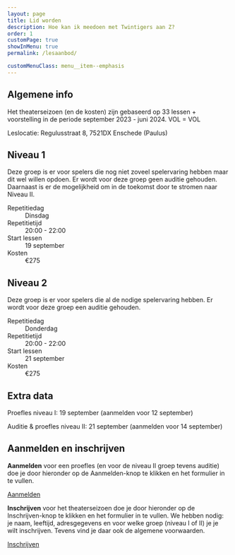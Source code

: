 ```yaml
---
layout: page
title: Lid worden
description: Hoe kan ik meedoen met Twintigers aan Z?
order: 1
customPage: true
showInMenu: true
permalink: /lesaanbod/

customMenuClass: menu__item--emphasis
---
```


## Algemene info

Het theaterseizoen (en de kosten) zijn gebaseerd op 33 lessen + voorstelling in de periode september 2023 - juni 2024. VOL = VOL

Leslocatie: Regulusstraat 8, 7521DX Enschede (Paulus)

## Niveau 1

Deze groep is er voor spelers die nog niet zoveel spelervaring hebben maar dit wel willen opdoen. Er wordt voor deze groep geen auditie gehouden. Daarnaast is er de mogelijkheid om in de toekomst door te stromen naar Niveau II.

<dl class="info-table">
  <dt>Repetitiedag</dt>
  <dd>Dinsdag</dd>

  <dt>Repetitietijd</dt>
  <dd>20:00 - 22:00</dd>

  <dt>Start lessen</dt>
  <dd>19 september</dd>

  <dt>Kosten</dt>
  <dd>€275</dd>
</dl>

## Niveau 2

Deze groep is er voor spelers die al de nodige spelervaring hebben. Er wordt voor deze groep een auditie gehouden.

<dl class="info-table">
  <dt>Repetitiedag</dt>
  <dd>Donderdag</dd>

  <dt>Repetitietijd</dt>
  <dd>20:00 - 22:00</dd>

  <dt>Start lessen</dt>
  <dd>21 september</dd>

  <dt>Kosten</dt>
  <dd>€275</dd>
</dl>

## Extra data

Proefles niveau I: 19 september (aanmelden voor 12 september)

Auditie & proefles niveau II: 21 september (aanmelden voor 14 september)

## Aanmelden en inschrijven

**Aanmelden** voor een proefles (en voor de niveau II groep tevens auditie) doe je door hieronder op de Aanmelden-knop te klikken en het formulier in te vullen.

<a href="{% link _pages/aanmelden.md %}" role="button" class="button">Aanmelden</a>

**Inschrijven** voor het theaterseizoen doe je door hieronder op de Inschrijven-knop te klikken en het formulier in te vullen. We hebben nodig: je naam, leeftijd, adresgegevens en voor welke groep (niveau I of II) je je wilt inschrijven. Tevens vind je daar ook de algemene voorwaarden.

<a href="{% link _pages/aanmelden_seizoen.md %}" role="button" class="button">Inschrijven</a>
